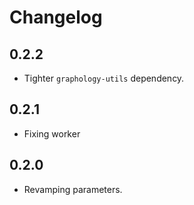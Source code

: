 # Changelog

## 0.2.2

- Tighter `graphology-utils` dependency.

## 0.2.1

- Fixing worker

## 0.2.0

- Revamping parameters.
